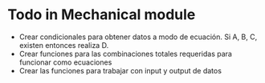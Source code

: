 # Todo in Mechanical module

- Crear condicionales para obtener datos a modo de ecuación. Si A, B, C, existen entonces realiza D.
- Crear funciones para las combinaciones totales requeridas para funcionar como ecuaciones
- Crear las funciones para trabajar con input y output de datos